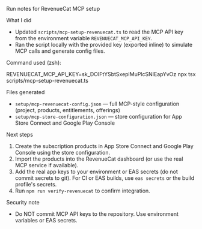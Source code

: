 Run notes for RevenueCat MCP setup

What I did

- Updated `scripts/mcp-setup-revenuecat.ts` to read the MCP API key from the environment variable `REVENUECAT_MCP_API_KEY`.
- Ran the script locally with the provided key (exported inline) to simulate MCP calls and generate config files.

Command used (zsh):

REVENUECAT_MCP_API_KEY=sk_DOIFtYSbtSxeplMuPlcSNIEapYvOz npx tsx scripts/mcp-setup-revenuecat.ts

Files generated

- `setup/mcp-revenuecat-config.json` — full MCP-style configuration (project, products, entitlements, offerings)
- `setup/mcp-store-configuration.json` — store configuration for App Store Connect and Google Play Console

Next steps

1. Create the subscription products in App Store Connect and Google Play Console using the store configuration.
2. Import the products into the RevenueCat dashboard (or use the real MCP service if available).
3. Add the real app keys to your environment or EAS secrets (do not commit secrets to git). For CI or EAS builds, use `eas secrets` or the build profile's secrets.
4. Run `npm run verify-revenuecat` to confirm integration.

Security note

- Do NOT commit MCP API keys to the repository. Use environment variables or EAS secrets.
